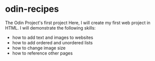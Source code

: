 # odin-recipes
The Odin Project's first project
Here, I will create my first web project in HTML. I will demonstrate the following skills:
- how to add text and images to websites
- how to add ordered and unordered lists
- how to change image size
- how to reference other pages